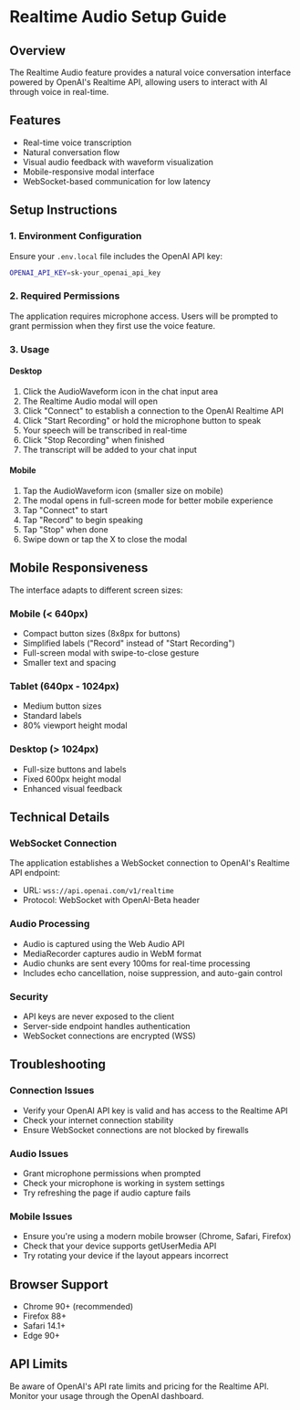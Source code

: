 # Realtime Audio Setup Guide

## Overview
The Realtime Audio feature provides a natural voice conversation interface powered by OpenAI's Realtime API, allowing users to interact with AI through voice in real-time.

## Features
- Real-time voice transcription
- Natural conversation flow
- Visual audio feedback with waveform visualization
- Mobile-responsive modal interface
- WebSocket-based communication for low latency

## Setup Instructions

### 1. Environment Configuration
Ensure your `.env.local` file includes the OpenAI API key:

```bash
OPENAI_API_KEY=sk-your_openai_api_key
```

### 2. Required Permissions
The application requires microphone access. Users will be prompted to grant permission when they first use the voice feature.

### 3. Usage

#### Desktop
1. Click the AudioWaveform icon in the chat input area
2. The Realtime Audio modal will open
3. Click "Connect" to establish a connection to the OpenAI Realtime API
4. Click "Start Recording" or hold the microphone button to speak
5. Your speech will be transcribed in real-time
6. Click "Stop Recording" when finished
7. The transcript will be added to your chat input

#### Mobile
1. Tap the AudioWaveform icon (smaller size on mobile)
2. The modal opens in full-screen mode for better mobile experience
3. Tap "Connect" to start
4. Tap "Record" to begin speaking
5. Tap "Stop" when done
6. Swipe down or tap the X to close the modal

## Mobile Responsiveness

The interface adapts to different screen sizes:

### Mobile (< 640px)
- Compact button sizes (8x8px for buttons)
- Simplified labels ("Record" instead of "Start Recording")
- Full-screen modal with swipe-to-close gesture
- Smaller text and spacing

### Tablet (640px - 1024px)
- Medium button sizes
- Standard labels
- 80% viewport height modal

### Desktop (> 1024px)
- Full-size buttons and labels
- Fixed 600px height modal
- Enhanced visual feedback

## Technical Details

### WebSocket Connection
The application establishes a WebSocket connection to OpenAI's Realtime API endpoint:
- URL: `wss://api.openai.com/v1/realtime`
- Protocol: WebSocket with OpenAI-Beta header

### Audio Processing
- Audio is captured using the Web Audio API
- MediaRecorder captures audio in WebM format
- Audio chunks are sent every 100ms for real-time processing
- Includes echo cancellation, noise suppression, and auto-gain control

### Security
- API keys are never exposed to the client
- Server-side endpoint handles authentication
- WebSocket connections are encrypted (WSS)

## Troubleshooting

### Connection Issues
- Verify your OpenAI API key is valid and has access to the Realtime API
- Check your internet connection stability
- Ensure WebSocket connections are not blocked by firewalls

### Audio Issues
- Grant microphone permissions when prompted
- Check your microphone is working in system settings
- Try refreshing the page if audio capture fails

### Mobile Issues
- Ensure you're using a modern mobile browser (Chrome, Safari, Firefox)
- Check that your device supports getUserMedia API
- Try rotating your device if the layout appears incorrect

## Browser Support
- Chrome 90+ (recommended)
- Firefox 88+
- Safari 14.1+
- Edge 90+

## API Limits
Be aware of OpenAI's API rate limits and pricing for the Realtime API. Monitor your usage through the OpenAI dashboard.